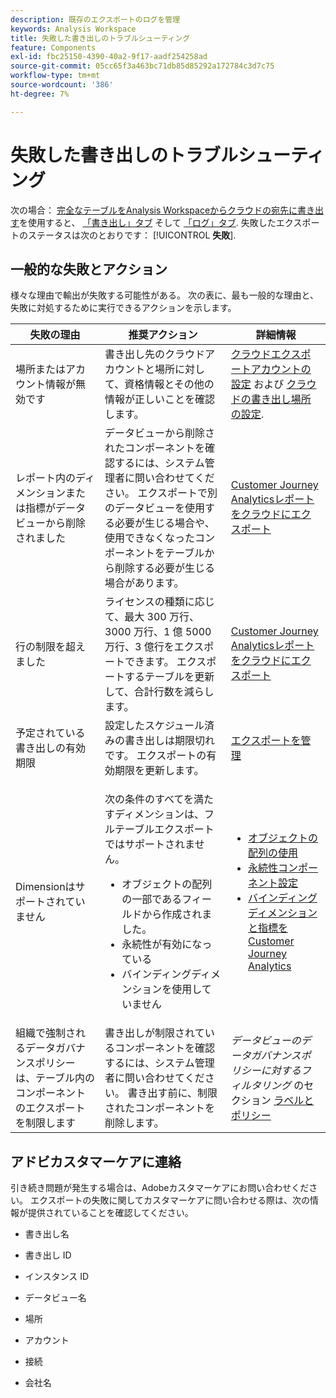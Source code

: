 ```yaml
---
description: 既存のエクスポートのログを管理
keywords: Analysis Workspace
title: 失敗した書き出しのトラブルシューティング
feature: Components
exl-id: fbc25150-4390-40a2-9f17-aadf254258ad
source-git-commit: 05cc65f3a463bc71db85d85292a172784c3d7c75
workflow-type: tm+mt
source-wordcount: '386'
ht-degree: 7%

---
```


# 失敗した書き出しのトラブルシューティング

次の場合： [完全なテーブルをAnalysis Workspaceからクラウドの宛先に書き出す](/help/analysis-workspace/export/export-cloud.md)を使用すると、 [「書き出し」タブ](/help/components/exports/manage-exports.md) そして [「ログ」タブ](/help/components/exports/manage-export-logs.md). 失敗したエクスポートのステータスは次のとおりです： [!UICONTROL **失敗**].

## 一般的な失敗とアクション

様々な理由で輸出が失敗する可能性がある。 次の表に、最も一般的な理由と、失敗に対処するために実行できるアクションを示します。

| 失敗の理由 | 推奨アクション | 詳細情報 |
|---------|----------|---------|
| 場所またはアカウント情報が無効です | 書き出し先のクラウドアカウントと場所に対して、資格情報とその他の情報が正しいことを確認します。 | [クラウドエクスポートアカウントの設定](/help/components/exports/cloud-export-accounts.md) および [クラウドの書き出し場所の設定](/help/components/exports/cloud-export-locations.md). |
| レポート内のディメンションまたは指標がデータビューから削除されました | データビューから削除されたコンポーネントを確認するには、システム管理者に問い合わせてください。 エクスポートで別のデータビューを使用する必要が生じる場合や、使用できなくなったコンポーネントをテーブルから削除する必要が生じる場合があります。 | [Customer Journey Analyticsレポートをクラウドにエクスポート](/help/analysis-workspace/export/export-cloud.md) |
| 行の制限を超えました | ライセンスの種類に応じて、最大 300 万行、3000 万行、1 億 5000 万行、3 億行をエクスポートできます。 エクスポートするテーブルを更新して、合計行数を減らします。 | [Customer Journey Analyticsレポートをクラウドにエクスポート](/help/analysis-workspace/export/export-cloud.md) |
| 予定されている書き出しの有効期限 | 設定したスケジュール済みの書き出しは期限切れです。 エクスポートの有効期限を更新します。 | [エクスポートを管理](/help/components/exports/manage-exports.md) |
| Dimensionはサポートされていません | <p>次の条件のすべてを満たすディメンションは、フルテーブルエクスポートではサポートされません。</p> <ul><li>オブジェクトの配列の一部であるフィールドから作成されました。</li><li>永続性が有効になっている<li>バインディングディメンションを使用していません</li> | <ul><li>[オブジェクトの配列の使用](/help/use-cases/object-arrays.md)</li><li>[永続性コンポーネント設定](/help/data-views/component-settings/persistence.md)<li>[バインディングディメンションと指標をCustomer Journey Analytics](/help/use-cases/data-views/binding-dimensions-metrics.md)</li> |
| 組織で強制されるデータガバナンスポリシーは、テーブル内のコンポーネントのエクスポートを制限します | 書き出しが制限されているコンポーネントを確認するには、システム管理者に問い合わせてください。 書き出す前に、制限されたコンポーネントを削除します。 | *データビューのデータガバナンスポリシーに対するフィルタリング* のセクション [ラベルとポリシー](/help/data-views/data-governance.md) |

## アドビカスタマーケアに連絡

引き続き問題が発生する場合は、Adobeカスタマーケアにお問い合わせください。 エクスポートの失敗に関してカスタマーケアに問い合わせる際は、次の情報が提供されていることを確認してください。

* 書き出し名

* 書き出し ID

* インスタンス ID

* データビュー名

* 場所

* アカウント

* 接続

* 会社名
